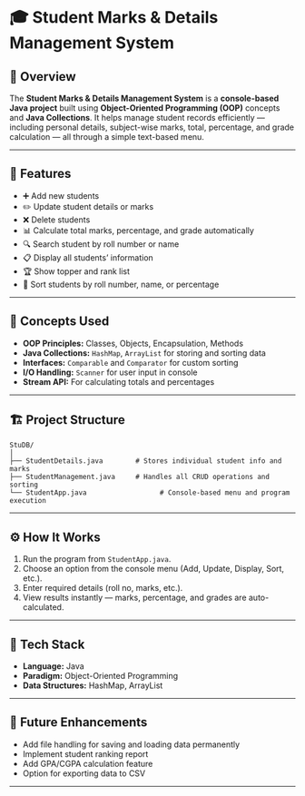 # 🎓 Student Marks & Details Management System

## 📘 Overview

The **Student Marks & Details Management System** is a **console-based Java project** built using **Object-Oriented Programming (OOP)** concepts and **Java Collections**.
It helps manage student records efficiently — including personal details, subject-wise marks, total, percentage, and grade calculation — all through a simple text-based menu.

---

## 🧩 Features

* ➕ Add new students
* ✏️ Update student details or marks
* ❌ Delete students
* 📊 Calculate total marks, percentage, and grade automatically
* 🔍 Search student by roll number or name
* 📋 Display all students’ information
* 🏆 Show topper and rank list
* 🔢 Sort students by roll number, name, or percentage

---

## 🧠 Concepts Used

* **OOP Principles:** Classes, Objects, Encapsulation, Methods
* **Java Collections:** `HashMap`, `ArrayList` for storing and sorting data
* **Interfaces:** `Comparable` and `Comparator` for custom sorting
* **I/O Handling:** `Scanner` for user input in console
* **Stream API:** For calculating totals and percentages

---

## 🏗️ Project Structure

```
StuDB/
│
├── StudentDetails.java        # Stores individual student info and marks
├── StudentManagement.java     # Handles all CRUD operations and sorting
└── StudentApp.java                  # Console-based menu and program execution
```

---

## ⚙️ How It Works

1. Run the program from `StudentApp.java`.
2. Choose an option from the console menu (Add, Update, Display, Sort, etc.).
3. Enter required details (roll no, marks, etc.).
4. View results instantly — marks, percentage, and grades are auto-calculated.

---

## 🚀 Tech Stack

* **Language:** Java
* **Paradigm:** Object-Oriented Programming
* **Data Structures:** HashMap, ArrayList

---

## 📄 Future Enhancements

* Add file handling for saving and loading data permanently
* Implement student ranking report
* Add GPA/CGPA calculation feature
* Option for exporting data to CSV

---

